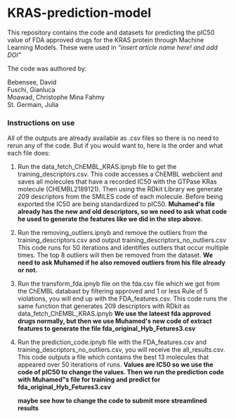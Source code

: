 # KRAS-prediction-model

This repository contains the code and datasets for predicting the pIC50 value of FDA approved drugs for the KRAS protein through Machine Learning Models.
These were used in *"insert article name here! and add DOI"*

The code was authored by:

Bebensee, David <br>
Fuschi, Gianluca <br>
Moawad, Christophe Mina Fahmy <br>
St. Germain, Julia <br>

### Instructions on use

All of the outputs are already available as .csv files so there is no need to rerun any of the code.
But if you would want to, here is the order and what each file does:

1. Run the data_fetch_ChEMBL_KRAS.ipnyb file to get the training_descriptors.csv.
   This code accesses a ChEMBL webclient and saves all molecules that have a recorded IC50 with the GTPase KRas molecule (CHEMBL2189121).
   Then using the RDkit Library we generate 209 descriptors from the SMILES code of each molecule.
   Before being exported the IC50 are being standardized to pIC50.
   **Muhamed's file already has the new and old descriptors, so we need to ask what code he used to generate the features like we did in the step above.**

3. Run the removing_outliers.ipnyb and remove the outliers from the training_descriptors.csv and output training_descriptors_no_outliers.csv
   This code runs for 50 iterations and identifies outliers that occur multiple times.
   The top 8 outliers will then be removed from the dataset.
   **We need to ask Muhamed if he also removed outliers from his file already or not.**

5. Run the transform_fda.ipnyb file on the fda.csv file which we got from the ChEMBL databast by filtering approved and 1 or less Rule of 5 violations,
   you will end up with the FDA_features.csv.
   This code runs the same function that generates 209 descriptors with RDkit as data_fetch_ChEMBL_KRAS.ipnyb
   **We use the lateest fda approved drugs normally, but then we use Muhamed's new code of extract features to generate the file fda_original_Hyb_Fetures3.csv**

7. Run the prediction_code.ipnyb file with the FDA_features.csv and training_descriptors_no_outliers.csv,
   you will receive the all_results.csv.
   This code outputs a file which contains the best 13 molecules that appeared over 50 iterations of runs.
   **Values are IC50 so we use the code of pIC50 to change the values. Then we run the prediction code with Muhamed"s file for training and predict for 
     fda_original_Hyb_Fetures3.csv**
   
   **maybe see how to change the code to submit more streamlined results**
